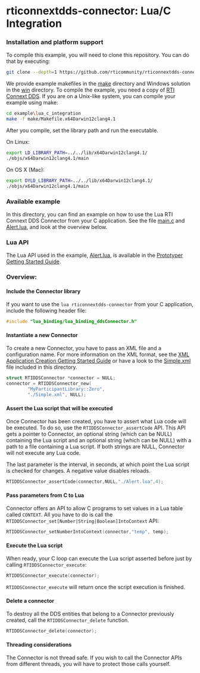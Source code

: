 rticonnextdds-connector: Lua/C Integration
========

### Installation and platform support
To compile this example, you will need to clone this repository. You can do that by executing:

```bash
git clone --depth=1 https://github.com/rticommunity/rticonnextdds-connector.git
```

We provide example makefiles in the [make](make/) directory and Windows solution in the [win](win) directory.
To compile the example, you need a copy of [RTI Connext DDS](https://www.rti.com/downloads).
If you are on a Unix-like system, you can compile your example using make:

```bash
cd example\lua_c_integration
make -f make/Makefile.x64Darwin12clang4.1
```

After you compile, set the library path and run the executable.

On Linux:

```bash
export LD_LIBRARY_PATH=../../lib/x64Darwin12clang4.1/
./objs/x64Darwin12clang4.1/main
```

On OS X (Mac):

```bash
export DYLD_LIBRARY_PATH=../../lib/x64Darwin12clang4.1/
./objs/x64Darwin12clang4.1/main
```


### Available example
In this directory, you can find an example on how to use the Lua RTI Connext DDS
Connector from your C application.
See the file [main.c]() and [Alert.lua](), and look at the overview below.

### Lua API
The Lua API used in the example, [Alert.lua](Alert.lua), is available in the [Prototyper Getting Started Guide](https://community.rti.com/static/documentation/connext-dds/5.3.1/doc/manuals/connext_dds/prototyper/RTI_ConnextDDS_CoreLibraries_Prototyper_GettingStarted.pdf).

### Overview:
#### Include the Connector library
If you want to use the `lua rticonnextdds-connector` from your C application, include the following header file:

```c
#include "lua_binding/lua_binding_ddsConnector.h"
```

#### Instantiate a new Connector
To create a new Connector, you have to pass an XML file and a configuration name. For more information on
the XML format, see the [XML Application Creation Getting Started Guide](https://community.rti.com/static/documentation/connext-dds/5.3.1/doc/manuals/connext_dds/xml_application_creation/RTI_ConnextDDS_CoreLibraries_XML_AppCreation_GettingStarted.pdf) or
have a look to the [Simple.xml](Simple.xml) file included in this directory.  

```c
struct RTIDDSConnector *connector = NULL;
connector = RTIDDSConnector_new(
        "MyParticipantLibrary::Zero",
        "./Simple.xml", NULL);
```

#### Assert the Lua script that will be executed
Once Connector has been created, you have to assert what Lua code will be executed. To do so, use the `RTIDDSConnector_assertCode` API.
This API gets a pointer to Connector, an optional string (which can be NULL) containing the Lua script and an optional string (which can be NULL) with a path to a file containing a Lua script. If both strings are NULL, Connector will not execute any Lua code.

The last parameter is the interval, in seconds, at which point the Lua script is checked for changes. A negative value disables reloads.

```c
RTIDDSConnector_assertCode(connector,NULL,"./Alert.lua",4);
```

#### Pass parameters from C to Lua
Connector offers an API to allow C programs to set values in a Lua table called `CONTEXT`. All you have to do is call the `RTIDDSConnector_set[Number|String|Boolean]IntoContext` API:

```c
RTIDDSConnector_setNumberIntoContext(connector,"temp", temp);
```

#### Execute the Lua script
When ready, your C loop can execute the Lua script asserted before just by calling `RTIDDSConnector_execute`:

```c
RTIDDSConnector_execute(connector);
```

`RTIDDSConnector_execute` will return once the script execution is finished.


#### Delete a connector
To destroy all the DDS entities that belong to a Connector previously created, call the ```RTIDDSConnector_delete``` function.

```c
RTIDDSConnector_delete(connector);
```

#### Threading considerations
The Connector is not thread safe. If you wish to call the Connector APIs from different threads, you will have to protect those calls yourself.
